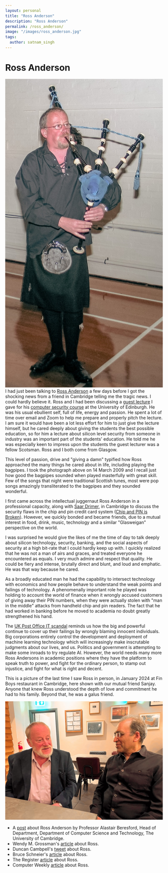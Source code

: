 ```yaml
---
layout: personal
title: "Ross Anderson"
description: "Ross Anderson"
permalink: /ross_anderson/
image: "/images/ross_anderson.jpg"
tags:
  author: satnam_singh
---
```

# Ross Anderson
![Ross Anderson](/images/ross_anderson.jpg)
I had just been talking to [Ross Anderson](https://en.wikipedia.org/wiki/Ross_J._Anderson) a few days before I got the shocking news from a friend in Cambridge telling me the tragic news. I could hardly believe it. Ross and I had been discussing a [guest lecture](https://raintown.org/talks/) I gave for his [computer security course](https://www.youtube.com/@securityengineering1350) at the University of Edinburgh. He was his usual ebullient self, full of life, energy and passion. He spent a lot of time over email and Zoom to help me prepare and properly pitch the lecture. I am sure it would have been a lot less effort for him to just give the lecture himself, but he cared deeply about giving the students the best possible education, so for him a lecture about silicon level security from someone in industry was an important part of the students' education. He told me he was especially keen to impress upon the students the guest lecturer was a fellow Scotsman. Ross and I both come from Glasgow.

This level of passion, drive and "giving a damn" typified how Ross approached the many things he cared about in life, including playing the bagpipes. I took the photograph above on 14 March 2009 and I recall just how good the bagpipes sounded when played masterfully with great skill. Few of the songs that night were traditional Scottish tunes, most were pop songs amazingly transliterated to the bagpipes and they sounded wonderful.

I first came across the intellectual juggernaut Ross Anderson in a professional capacity, along with [Saar  Drimer](https://saardrimer.com/), in Cambridge to discuss the security flaws in the chip and pin credit card system ([Chip and PIN is Broken](https://www.cl.cam.ac.uk/research/security/banking/nopin/oakland10chipbroken.pdf)). However, we quickly bonded and became friends, due to a mutual interest in food, drink, music, technology and a similar "Glasweigan" perspective on the world.

I was surprised he would give the likes of me the time of day to talk deeply about silicon technology, security, banking, and the social aspects of security at a high bit-rate that I could hardly keep up with. I quickly realized that he was not a man of airs and graces, and treated everyone he encountered as equals. I very much admire and respect that quality. He could be fiery and intense, brutally direct and blunt, and loud and emphatic. He was that way because he cared. 

As a broadly educated man he had the capability to intersect technology with economics and how people behave to understand the weak points and failings of technology. A phenomenally important role he played was holding to account the world of finance when it wrongly accused customers of giving away their PIN numbers, when they were actually stolen with "man in the middle" attacks from handheld chip and pin readers. The fact that he had worked in banking before he moved to academia no doubt greatly strengthened his hand. 

The [UK Post Office IT scandal](https://en.wikipedia.org/wiki/British_Post_Office_scandal) reminds us how the big and powerful continue to cover up their failings by wrongly blaming innocent individuals. Big corporations entirely control the development and deployment of machine learning technology which will increasingly make inscrutable judgments about our lives, and us. Politics and government is attempting to make some inroads to try regulate AI. However, the world needs many more Ross Andersons in academic positions where they have the platform to speak truth to power, and fight for the ordinary person, to stamp out injustice, and fight for what is right and decent.

This is a picture of the last time I saw Ross in person, in January 2024 at Fin Boys restaurant in Cambridge, here shown with our mutual friend Sanjay. Anyone that knew Ross understood the depth of love and commitment he had to his family. Beyond that, he was a galus friend.

![Ross Sanjay](/images/ross_sanjay.jpg)

* A [post](https://www.cst.cam.ac.uk/news/ross-anderson) about Ross Anderson by Professor Alastair Beresford, Head of Department, Department of Computer Science and Technology, The University of Cambridge.
* Wendy M. Grossman's [article](https://netwars.pelicancrossing.net/2024/03/31/rip-ross-j-anderson/) about Ross.
* Duncan Cambpell's [tweet](https://twitter.com/duncan_2qq/status/1773752269395099774) about Ross.
* Bruce Schneier's [article](https://www.schneier.com/blog/archives/2024/03/ross-anderson.html) about Ross.
* The Register [article](https://www.theregister.com/2024/04/03/ross_anderson_obit/) about Ross.
* Computer Weekly [article](https://www.computerweekly.com/news/366577932/Obituary-Professor-Ross-Anderson-pioneer-in-security-engineering-and-campaigner) about Ross.